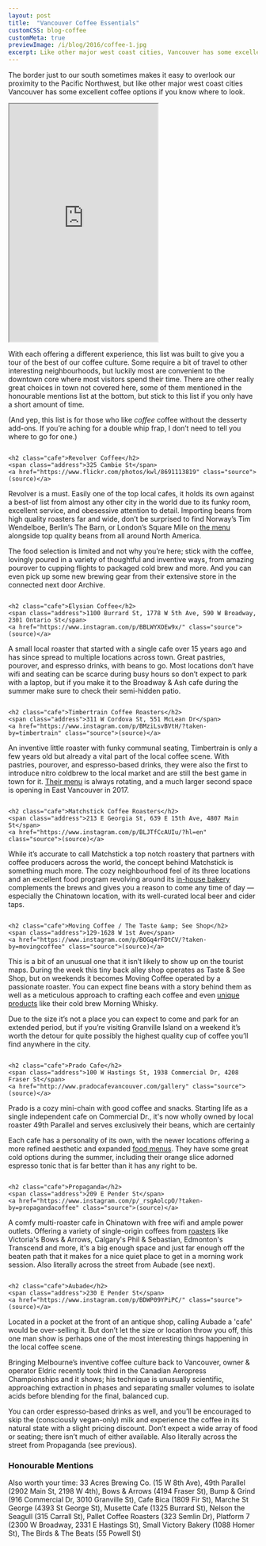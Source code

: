 ```yaml
---
layout: post
title:  "Vancouver Coffee Essentials"
customCSS: blog-coffee
customMeta: true
previewImage: /i/blog/2016/coffee-1.jpg
excerpt: Like other major west coast cities, Vancouver has some excellent coffee options if you know where to look. Here's a tour of the best of our coffee culture.
---
```


The border just to our south sometimes makes it easy to overlook our proximity to the Pacific Northwest, but like other major west coast cities Vancouver has some excellent coffee options if you know where to look.

<iframe class="map" src="https://www.google.com/maps/d/u/0/embed?mid=17aX2wSsXJ9rogBfKLnDzpQtTmg0"  height="480"></iframe>

With each offering a different experience, this list was built to give you a tour of the best of our coffee culture. Some require a bit of travel to other interesting neighbourhoods, but luckily most are convenient to the downtown core where most visitors spend their time. There are other really great choices in town not covered here, some of them mentioned in the honourable mentions list at the bottom, but stick to this list if you only have a short amount of time.

(And yep, this list is for those who like <em>coffee</em> coffee without the desserty add-ons. If you’re aching for a double whip frap, I don’t need to tell you where to go for one.)


<div class="coffee-photo">
	<img src="/i/blog/2016/coffee-1.jpg" alt="">

	<h2 class="cafe">Revolver Coffee</h2>
	<span class="address">325 Cambie St</span>
	<a href="https://www.flickr.com/photos/kwl/8691113819" class="source">(source)</a>
</div>

Revolver is a must. Easily one of the top local cafes, it holds its own against a best-of list from almost any other city in the world due to its funky room, excellent service, and obesessive attention to detail. Importing beans from high quality roasters far and wide, don’t be surprised to find Norway’s Tim Wendelboe, Berlin’s The Barn, or London’s Square Mile on <a href="http://revolvercoffee.ca/home/">the menu</a> alongside top quality beans from all around North America.

The food selection is limited and not why you’re here; stick with the coffee, lovingly poured in a variety of thoughtful and inventive ways, from amazing pourover to cupping flights to packaged cold brew and more. And you can even pick up some new brewing gear from their extensive store in the connected next door Archive.



<div class="coffee-photo">
	<img src="/i/blog/2016/coffee-6.jpg" alt="">

	<h2 class="cafe">Elysian Coffee</h2>
	<span class="address">1100 Burrard St, 1778 W 5th Ave, 590 W Broadway, 2301 Ontario St</span>
	<a href="https://www.instagram.com/p/BBLWYXOEw9x/" class="source">(source)</a>
</div>

A small local roaster that started with a single cafe over 15 years ago and has since spread to multiple locations across town. Great pastries, pourover, and espresso drinks, with beans to go. Most locations don’t have wifi and seating can be scarce during busy hours so don’t expect to park with a laptop, but if you make it to the Broadway &amp; Ash cafe during the summer make sure to check their semi-hidden patio.


<div class="coffee-photo">
	<img src="/i/blog/2016/coffee-3.jpg" alt="">

	<h2 class="cafe">Timbertrain Coffee Roasters</h2>
	<span class="address">311 W Cordova St, 551 McLean Dr</span>
	<a href="https://www.instagram.com/p/BMziLsvBVtH/?taken-by=timbertrain" class="source">(source)</a>
</div>

An inventive little roaster with funky communal seating, Timbertrain is only a few years old but already a vital part of the local coffee scene. With pastries, pourover, and espresso-based drinks, they were also the first to introduce nitro coldbrew to the local market and are still the best game in town for it. <a href="http://timbertraincoffeeroasters.com/products/">Their menu</a> is always rotating, and a much larger second space is opening in East Vancouver in 2017.


<div class="coffee-photo">
	<img src="/i/blog/2016/coffee-4.jpg" alt="">

	<h2 class="cafe">Matchstick Coffee Roasters</h2>
	<span class="address">213 E Georgia St, 639 E 15th Ave, 4807 Main St</span>
	<a href="https://www.instagram.com/p/BLJTfCcAUIu/?hl=en" class="source">(source)</a>
</div>

While it’s accurate to call Matchstick a top notch roastery that partners with coffee producers across the world, the concept behind Matchstick is something much more. The cozy neighbourhood feel of its three locations and an excellent food program revolving around its <a href="http://matchstickyvr.com/pages/baked-fresh-daily">in-house bakery</a> complements the brews and gives you a reason to come any time of day — especially the Chinatown location, with its well-curated local beer and cider taps.


<div class="coffee-photo">
	<img src="/i/blog/2016/coffee-5.jpg" alt="">

	<h2 class="cafe">Moving Coffee / The Taste &amp; See Shop</h2>
	<span class="address">129-1628 W 1st Ave</span>
	<a href="https://www.instagram.com/p/BOGq4rFDtCV/?taken-by=movingcoffee" class="source">(source)</a>
</div>

This is a bit of an unusual one that it isn’t likely to show up on the tourist maps. During the week this tiny back alley shop operates as Taste & See Shop, but on weekends it becomes Moving Coffee operated by a passionate roaster. You can expect fine beans with a story behind them as well as a meticulous approach to crafting each coffee and even <a href="http://www.movingcoffee.com/collections/coffee">unique products</a> like their cold brew Morning Whisky. 

Due to the size it’s not a place you can expect to come and park for an extended period, but if you’re visiting Granville Island on a weekend it’s worth the detour for quite possibly the highest quality cup of coffee you’ll find anywhere in the city.



<div class="coffee-photo">
	<img src="/i/blog/2016/coffee-2.jpg" alt="">

	<h2 class="cafe">Prado Cafe</h2>
	<span class="address">100 W Hastings St, 1938 Commercial Dr, 4208 Fraser St</span>
	<a href="http://www.pradocafevancouver.com/gallery" class="source">(source)</a>
</div>


Prado is a cozy mini-chain with good coffee and snacks. Starting life as a single independent cafe on Commercial Dr., it's now wholly owned by local roaster 49th Parallel and serves exclusively their beans, which are certainly 

Each cafe has a personality of its own, with the newer locations offering a more refined aesthetic and expanded <a href="http://pradocafevancouver.com/menu">food menus</a>. They have some great cold options during the summer, including their orange slice adorned espresso tonic that is far better than it has any right to be.



<div class="coffee-photo">
	<img src="/i/blog/2016/coffee-7.jpg" alt="">

	<h2 class="cafe">Propaganda</h2>
	<span class="address">209 E Pender St</span>
	<a href="https://www.instagram.com/p/_rsgAolcpO/?taken-by=propagandacoffee" class="source">(source)</a>
</div>

A comfy multi-roaster cafe in Chinatown with free wifi and ample power outlets. Offering a variety of single-origin coffees from <a href="http://www.propagandacoffee.ca/">roasters</a> like Victoria's Bows &amp; Arrows, Calgary's Phil &amp; Sebastian, Edmonton's Transcend and more, it's a big enough space and just far enough off the beaten path that it makes for a nice quiet place to get in a morning work session. Also literally across the street from Aubade (see next).



<div class="coffee-photo">
	<img src="/i/blog/2016/coffee-8.jpg" alt="">

	<h2 class="cafe">Aubade</h2>
	<span class="address">230 E Pender St</span>
	<a href="https://www.instagram.com/p/BDWP09YPiPC/" class="source">(source)</a>
</div>

Located in a pocket at the front of an antique shop, calling Aubade a 'cafe' would be over-selling it. But don’t let the size or location throw you off, this one man show is perhaps one of the most interesting things happening in the local coffee scene. 

Bringing Melbourne’s inventive coffee culture back to Vancouver, owner & operator Eldric recently took third in the Canadian Aeropress Championships and it shows; his technique is unusually scientific, approaching extraction in phases and separating smaller volumes to isolate acids before blending for the final, balanced cup. 

You can order espresso-based drinks as well, and you’ll be encouraged to skip the (consciously vegan-only) milk and experience the coffee in its natural state with a slight pricing discount. Don’t expect a wide array of food or seating; there isn’t much of either available. Also literally across the street from Propaganda (see previous).


<div class="hm">

<h3>Honourable Mentions</h3>

Also worth your time: 
33 Acres Brewing Co. <span class="address">(15 W 8th Ave)</span>,
49th Parallel <span class="address">(2902 Main St, 2198 W 4th)</span>,
Bows &amp; Arrows <span class="address">(4194 Fraser St)</span>,
Bump &amp; Grind <span class="address">(916 Commercial Dr, 3010 Granville St)</span>,
Cafe Bica <span class="address">(1809 Fir St)</span>,
Marche St George <span class="address">(4393 St George St)</span>,
Musette Cafe <span class="address">(1325 Burrard St)</span>,
Nelson the Seagull <span class="address">(315 Carrall St)</span>,
Pallet Coffee Roasters <span class="address">(323 Semlin Dr)</span>,
Platform 7 <span class="address">(2300 W Broadway, 2331 E Hastings St)</span>,
Small Victory Bakery <span class="address">(1088 Homer St)</span>,
The Birds &amp; The Beats <span class="address">(55 Powell St)</span>

</div>